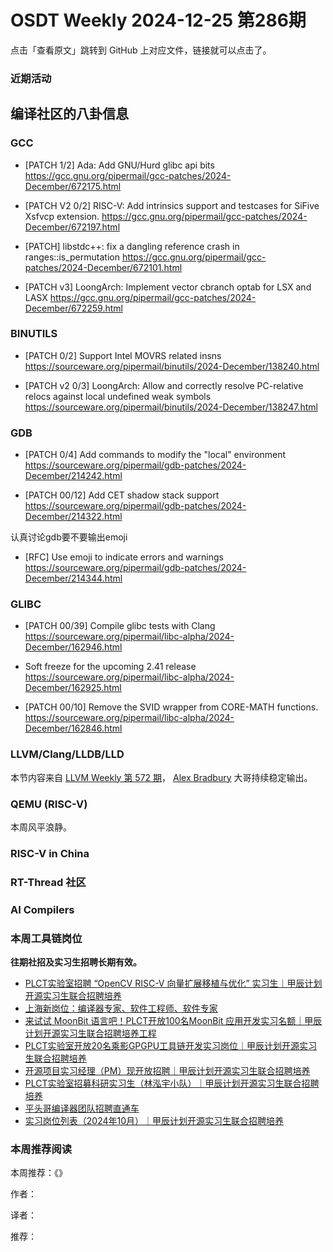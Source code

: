 # OSDT Weekly 2024-12-25 第286期

点击「查看原文」跳转到 GitHub 上对应文件，链接就可以点击了。

### 近期活动

## 编译社区的八卦信息

### GCC

- [PATCH 1/2] Ada: Add GNU/Hurd glibc api bits
    https://gcc.gnu.org/pipermail/gcc-patches/2024-December/672175.html

- [PATCH V2 0/2] RISC-V: Add intrinsics support and testcases for SiFive Xsfvcp extension.
    https://gcc.gnu.org/pipermail/gcc-patches/2024-December/672197.html

- [PATCH] libstdc++: fix a dangling reference crash in ranges::is_permutation
    https://gcc.gnu.org/pipermail/gcc-patches/2024-December/672101.html

- [PATCH v3] LoongArch: Implement vector cbranch optab for LSX and LASX
    https://gcc.gnu.org/pipermail/gcc-patches/2024-December/672259.html

### BINUTILS

- [PATCH 0/2] Support Intel MOVRS related insns
    https://sourceware.org/pipermail/binutils/2024-December/138240.html

- [PATCH v2 0/3] LoongArch: Allow and correctly resolve PC-relative relocs against local undefined weak symbols
    https://sourceware.org/pipermail/binutils/2024-December/138247.html

### GDB

- [PATCH 0/4] Add commands to modify the "local" environment
    https://sourceware.org/pipermail/gdb-patches/2024-December/214242.html

- [PATCH 00/12] Add CET shadow stack support
    https://sourceware.org/pipermail/gdb-patches/2024-December/214322.html

认真讨论gdb要不要输出emoji
- [RFC] Use emoji to indicate errors and warnings
    https://sourceware.org/pipermail/gdb-patches/2024-December/214344.html

### GLIBC

- [PATCH 00/39] Compile glibc tests with Clang
    https://sourceware.org/pipermail/libc-alpha/2024-December/162946.html

- Soft freeze for the upcoming 2.41 release
    https://sourceware.org/pipermail/libc-alpha/2024-December/162925.html

- [PATCH 00/10] Remove the SVID wrapper from CORE-MATH functions.
    https://sourceware.org/pipermail/libc-alpha/2024-December/162846.html

### LLVM/Clang/LLDB/LLD

本节内容来自 [LLVM Weekly 第 572 期](http://llvmweekly.org/issue/572)，
[Alex Bradbury](https://www.linkedin.com/in/alex-bradbury/) 大哥持续稳定输出。

### QEMU (RISC-V)

本周风平浪静。

### RISC-V in China

### RT-Thread 社区

### AI Compilers

### 本周工具链岗位

**往期社招及实习生招聘长期有效。**

- [PLCT实验室招聘 “OpenCV RISC-V 向量扩展移植与优化” 实习生｜甲辰计划开源实习生联合招聘培养](https://mp.weixin.qq.com/s/NSFIlymcfe_gJBmJXK0Zng)
- [上海新岗位：编译器专家、软件工程师、软件专家](https://mp.weixin.qq.com/s/pX2R3znrPCxdsOLVg9YVXA)
- [来试试 MoonBit 语言吧！PLCT开放100名MoonBit 应用开发实习名额｜甲辰计划开源实习生联合招聘培养工程](https://mp.weixin.qq.com/s/VUwXNvYzharpK6Aou4hssw)
- [PLCT实验室开放20名乘影GPGPU工具链开发实习岗位｜甲辰计划开源实习生联合招聘培养](https://mp.weixin.qq.com/s/DalDbZYiP2IFALvB2Wwb6w)
- [开源项目实习经理（PM）现开放招聘｜甲辰计划开源实习生联合招聘培养](https://mp.weixin.qq.com/s/9uIxvaMOVjsbcGjHbidvgg)
- [PLCT实验室招募科研实习生（林泓宇小队）｜甲辰计划开源实习生联合招聘培养](https://mp.weixin.qq.com/s/8XtWlfBF9RxUoUCHskQpPw)
- [平头哥编译器团队招聘直通车](https://mp.weixin.qq.com/s/fRFWolihmi05hTuBvI8u2g)
- [实习岗位列表（2024年10月）｜甲辰计划开源实习生联合招聘培养](https://mp.weixin.qq.com/s/UCcsvhw6Kxw3EQOd0JVlUg)

### 本周推荐阅读

本周推荐：《》

作者：

译者：

推荐：

